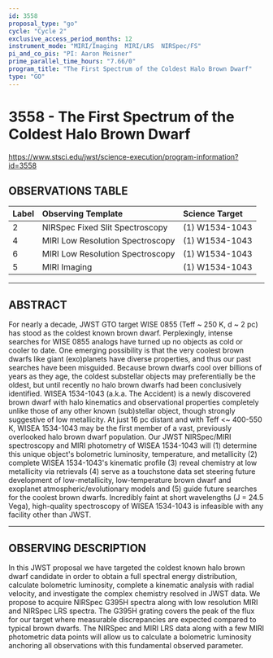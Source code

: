 ```yaml
---
id: 3558
proposal_type: "go"
cycle: "Cycle 2"
exclusive_access_period_months: 12
instrument_mode: "MIRI/Imaging  MIRI/LRS  NIRSpec/FS"
pi_and_co_pis: "PI: Aaron Meisner"
prime_parallel_time_hours: "7.66/0"
program_title: "The First Spectrum of the Coldest Halo Brown Dwarf"
type: "GO"
---
```

# 3558 - The First Spectrum of the Coldest Halo Brown Dwarf
https://www.stsci.edu/jwst/science-execution/program-information?id=3558
## OBSERVATIONS TABLE
| Label | Observing Template                | Science Target     |
| :---- | :-------------------------------- | :----------------- |
| 2     | NIRSpec Fixed Slit Spectroscopy   | (1) W1534-1043     |
| 4     | MIRI Low Resolution Spectroscopy  | (1) W1534-1043     |
| 6     | MIRI Low Resolution Spectroscopy  | (1) W1534-1043     |
| 5     | MIRI Imaging                      | (1) W1534-1043     |

---

## ABSTRACT

For nearly a decade, JWST GTO target WISE 0855 (Teff ~ 250 K, d ~ 2 pc) has stood as the coldest known brown dwarf. Perplexingly, intense searches for WISE 0855 analogs have turned up no objects as cold or cooler to date. One emerging possibility is that the very coolest brown dwarfs like giant (exo)planets have diverse properties, and thus our past searches have been misguided. Because brown dwarfs cool over billions of years as they age, the coldest substellar objects may preferentially be the oldest, but until recently no halo brown dwarfs had been conclusively identified. WISEA 1534-1043 (a.k.a. The Accident) is a newly discovered brown dwarf with halo kinematics and observational properties completely unlike those of any other known (sub)stellar object, though strongly suggestive of low metallicity. At just 16 pc distant and with Teff <~ 400-550 K, WISEA 1534-1043 may be the first member of a vast, previously overlooked halo brown dwarf population. Our JWST NIRSpec/MIRI spectroscopy and MIRI photometry of WISEA 1534-1043 will (1) determine this unique object's bolometric luminosity, temperature, and metallicity (2) complete WISEA 1534-1043's kinematic profile (3) reveal chemistry at low metallicity via retrievals (4) serve as a touchstone data set steering future development of low-metallicity, low-temperature brown dwarf and exoplanet atmospheric/evolutionary models and (5) guide future searches for the coolest brown dwarfs. Incredibly faint at short wavelengths (J = 24.5 Vega), high-quality spectroscopy of WISEA 1534-1043 is infeasible with any facility other than JWST.

---

## OBSERVING DESCRIPTION

In this JWST proposal we have targeted the coldest known halo brown dwarf candidate in order to obtain a full spectral energy distribution, calculate bolometric luminosity, complete a kinematic analysis with radial velocity, and investigate the complex chemistry resolved in JWST data. We propose to acquire NIRSpec G395H spectra along with low resolution MIRI and NIRSpec LRS spectra. The G395H grating covers the peak of the flux for our target where measurable discrepancies are expected compared to typical brown dwarfs. The NIRSpec and MIRI LRS data along with a few MIRI photometric data points will allow us to calculate a bolometric luminosity anchoring all observations with this fundamental observed parameter.